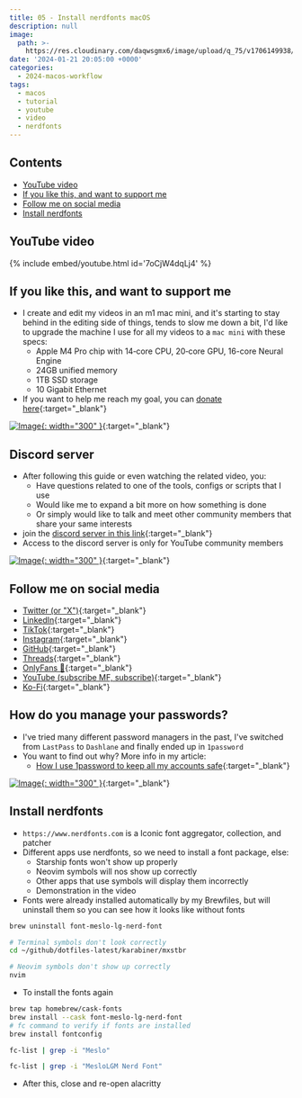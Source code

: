 ```yaml
---
title: 05 - Install nerdfonts macOS
description: null
image:
  path: >-
    https://res.cloudinary.com/daqwsgmx6/image/upload/q_75/v1706149938/youtube/2024-macos-workflow/05-nerdfonts.avif
date: '2024-01-21 20:05:00 +0000'
categories:
  - 2024-macos-workflow
tags:
  - macos
  - tutorial
  - youtube
  - video
  - nerdfonts
---
```

## Contents

<!-- toc -->

- [YouTube video](#youtube-video)
- [If you like this, and want to support me](#if-you-like-this-and-want-to-support-me)
- [Follow me on social media](#follow-me-on-social-media)
- [Install nerdfonts](#install-nerdfonts)

<!-- tocstop -->

## YouTube video

{% include embed/youtube.html id='7oCjW4dqLj4' %}

## If you like this, and want to support me

- I create and edit my videos in an m1 mac mini, and it's starting to stay behind in the editing side of things, tends to slow me down a bit, I'd like to upgrade the machine I use for all my videos to a `mac mini` with these specs:
  - Apple M4 Pro chip with 14‑core CPU, 20‑core GPU, 16-core Neural Engine
  - 24GB unified memory
  - 1TB SSD storage
  - 10 Gigabit Ethernet
- If you want to help me reach my goal, you can [donate here](https://ko-fi.com/linkarzu/goal?g=6){:target="\_blank"}

<!-- prettier-ignore -->
[![Image](../../assets/img/imgs/250103-ko-fi-donate.avif){: width="300" }](https://ko-fi.com/linkarzu/goal?g=6){:target="_blank"}

## Discord server

- After following this guide or even watching the related video, you:
  - Have questions related to one of the tools, configs or scripts that I use
  - Would like me to expand a bit more on how something is done
  - Or simply would like to talk and meet other community members that share your same interests
- join the [discord server in this link](https://www.youtube.com/channel/UCrSIvbFncPSlK6AdwE2QboA/join){:target="\_blank"}
- Access to the discord server is only for YouTube community members

<!-- prettier-ignore -->
[![Image](../../assets/img/imgs/250101-discord-server.avif){: width="300" }](https://www.youtube.com/channel/UCrSIvbFncPSlK6AdwE2QboA/join){:target="_blank"}


## Follow me on social media

- [Twitter (or "X")](https://x.com/link_arzu){:target="\_blank"}
- [LinkedIn](https://www.linkedin.com/in/christianarzu){:target="\_blank"}
- [TikTok](https://www.tiktok.com/@linkarzu){:target="\_blank"}
- [Instagram](https://www.instagram.com/link_arzu){:target="\_blank"}
- [GitHub](https://github.com/linkarzu){:target="\_blank"}
- [Threads](https://www.threads.net/@link_arzu){:target="\_blank"}
- [OnlyFans 🍆](https://home.linkarzu.com/assets/img/imgs/250126-whyugae.avif){:target="\_blank"}
- [YouTube (subscribe MF, subscribe)](https://www.youtube.com/@linkarzu){:target="\_blank"}
- [Ko-Fi](https://ko-fi.com/linkarzu/goal?g=6){:target="\_blank"}

## How do you manage your passwords?

- I've tried many different password managers in the past, I've switched from
  `LastPass` to `Dashlane` and finally ended up in `1password`
- You want to find out why? More info in my article:
  - [How I use 1password to keep all my accounts safe](https://linkarzu.com/posts/1password/1password/){:target="\_blank"}

[![Image](../../assets/img/imgs/250124-1password-banner.avif){: width="300" }](https://www.dpbolvw.net/click-101327218-15917064){:target="\_blank"}

## Install nerdfonts

- `https://www.nerdfonts.com` is a Iconic font aggregator, collection, and
  patcher
- Different apps use nerdfonts, so we need to install a font package, else:
  - Starship fonts won't show up properly
  - Neovim symbols will nos show up correctly
  - Other apps that use symbols will display them incorrectly
  - Demonstration in the video
- Fonts were already installed automatically by my Brewfiles, but will uninstall
  them so you can see how it looks like without fonts

```bash
brew uninstall font-meslo-lg-nerd-font
```

```bash
# Terminal symbols don't look correctly
cd ~/github/dotfiles-latest/karabiner/mxstbr

# Neovim symbols don't show up correctly
nvim
```

- To install the fonts again

```bash
brew tap homebrew/cask-fonts
brew install --cask font-meslo-lg-nerd-font
# fc command to verify if fonts are installed
brew install fontconfig
```

```bash
fc-list | grep -i "Meslo"
```

```bash
fc-list | grep -i "MesloLGM Nerd Font"
```

- After this, close and re-open alacritty

